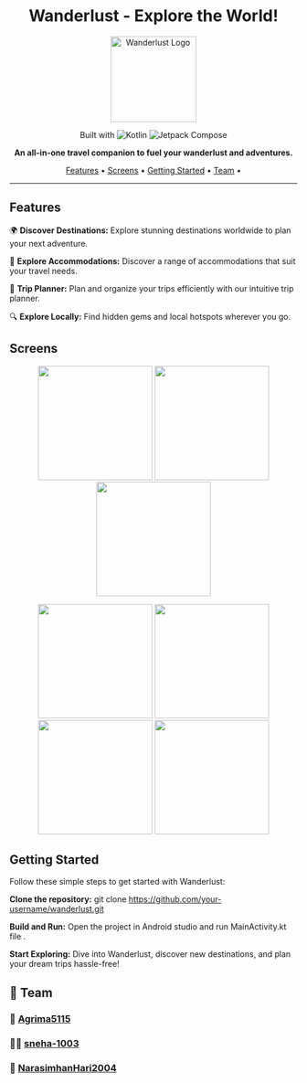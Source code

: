 

<h1 align="center">Wanderlust - Explore the World!</h1>

<p align="center">
  <img width="150" src="https://github.com/smartinternz02/SI-GuidedProject-587115-1696856769/assets/90548992/85a7095d-e75d-4a21-9b75-390a09922117" alt="Wanderlust Logo">
</p>

<p align="center">
  <span>Built with</span>
  <img src="https://img.shields.io/badge/kotlin-E24462?style=for-the-badge&logo=kotlin&logoColor=ffffff" alt="Kotlin">
  <img src="https://img.shields.io/badge/jetpack_compose-092937?style=for-the-badge&logo=jetpack-compose&logoColor=ffffff" alt="Jetpack Compose">
</p>

<p align="center">
  <strong>An all-in-one travel companion to fuel your wanderlust and adventures.</strong>
</p>

<p align="center">
  <a href="#features">Features</a> •
  <a href="#screenshots">Screens</a> •
  <a href="#getting-started">Getting Started</a> •
  <a href="#team">Team</a> •
  
</p>

---

## Features

🌍 **Discover Destinations:** Explore stunning destinations worldwide to plan your next adventure.

🏨 **Explore Accommodations:** Discover a range of accommodations that suit your travel needs.

📝 **Trip Planner:** Plan and organize your trips efficiently with our intuitive trip planner.

🔍 **Explore Locally:** Find hidden gems and local hotspots wherever you go.

## Screens


  <p align="center">
  <img width="200" src="https://github.com/chandravamsy25/Travel-APP/assets/90548992/00eb9f48-1383-4bdc-ab34-9e478116672c">
  
  <img width="200" src="https://github.com/chandravamsy25/Travel-APP/assets/90548992/5eb79728-c654-48b4-be02-d3349b858729">
  <img width="200" src="https://github.com/chandravamsy25/Travel-APP/assets/90548992/a59b4309-9521-41a3-b318-b7a64b9ff5c5">
</p>
<p align="center">
  <img width="200" src="https://github.com/chandravamsy25/Travel-APP/assets/90548992/b04db7fa-e1c2-4482-9305-557e579f4c9b">
  <img width="200" src="https://github.com/chandravamsy25/Travel-APP/assets/90548992/a8a11be3-39a7-4883-b525-5fd505ec4236">
  <img width="200" src="https://github.com/chandravamsy25/Travel-APP/assets/90548992/4ef1316f-6bb7-41ef-a5cb-8feefc4a8ba4">
  <img width="200" src="https://github.com/chandravamsy25/Travel-APP/assets/90548992/0186425b-3a69-47d8-b2c1-9debd8939db7">
</p>








## Getting Started

Follow these simple steps to get started with Wanderlust:

**Clone the repository:**
  git clone https://github.com/your-username/wanderlust.git

**Build and Run:**
Open the project in Android studio  and run MainActivity.kt file .

**Start Exploring:**
Dive into Wanderlust, discover new destinations, and plan your dream trips hassle-free!


## 🌟 Team

### 👤 **[Agrima5115](https://github.com/Agrima5115)**

### 👩‍💻 **[sneha-1003](https://github.com/sneha-1003)**

### 🚀 **[NarasimhanHari2004](https://github.com/NarasimhanHari2004)**


